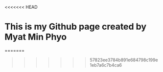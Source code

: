 <<<<<<< HEAD
# This is my Github page created by Myat Min Phyo
=======
>>>>>>> 57823ee3784b891e684798c199e1eb7a6c7b4ca6
